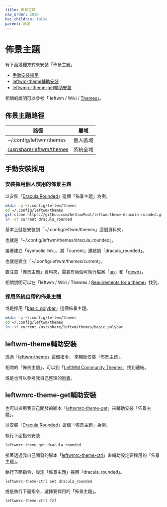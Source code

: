 ```yaml
---
title: 佈景主題
nav_order: 2010
has_children: false
parent: 設定
---
```



# 佈景主題

有下面幾種方式來安裝「佈景主題」

* [手動安裝採用](#手動安裝採用)
* [leftwm-theme輔助安裝](#leftwm-theme輔助安裝)
* [leftwmrc-theme-get輔助安裝](#leftwmrc-theme-get輔助安裝)

相關的說明可以參考「 leftwm / Wiki / [Themes](https://github.com/leftwm/leftwm/wiki/Themes)」。


## 佈景主題路徑

| 路徑 | 屬域 |
| --- | --- |
| ~/.config/leftwm/themes | 個人區域 |
| [/usr/share/leftwm/themes](https://github.com/leftwm/leftwm/tree/master/themes) | 系統全域 |


## 手動安裝採用

### 安裝採用個人慣用的佈景主題

以安裝「[Dracula Rounded](https://github.com/AethanFoot/leftwm-theme-dracula-rounded/)」這個「佈景主題」為例。

``` sh
mkdir -p ~/.config/leftwm/themes
cd ~/.config/leftwm/themes
git clone https://github.com/AethanFoot/leftwm-theme-dracula-rounded.git dracula_rounded
ln -sf current dracula_rounded
```

基本上就是安裝到「~/.config/leftwm/themes」這個資料夾，

也就是「~/.config/leftwm/themes/dracula_rounded」，

接著建立「symbolic link」，將「current」連結到「dracula_rounded」。

也就是建立「~/.config/leftwm/themes/current」。

要注意「佈景主題」資料夾，需要有兩個可執行檔案「[up](https://github.com/AethanFoot/leftwm-theme-dracula-rounded/blob/master/up)」和「[down](https://github.com/AethanFoot/leftwm-theme-dracula-rounded/blob/master/down)」，

相關說明可以在「leftwm / Wiki / Themes / [Requirements for a theme](https://github.com/leftwm/leftwm/wiki/Themes#requirements-for-a-theme)」找到。

### 採用系統自帶的佈景主體

或是採用「[basic_polybar](https://github.com/leftwm/leftwm/tree/master/themes/basic_polybar/)」這個佈景主題。

``` sh
mkdir -p ~/.config/leftwm/themes
cd ~/.config/leftwm/themes
ln -sf current /usr/share/leftwm/themes/basic_polybar
```


## leftwm-theme輔助安裝

透過「[leftwm-theme](https://github.com/leftwm/leftwm-theme)」這個指令， 來輔助安裝「佈景主題」，

相關的「佈景主題」，可以到「[LeftWM Community Themes](https://github.com/leftwm/leftwm-community-themes)」找到連結。

或是也可以參考我自己整理的[列表](https://samwhelp.github.io/note-about-leftwm/read/project/leftwmrc-profile/leftwmrc-theme-get.html#%E4%BD%BF%E7%94%A8%E7%AF%84%E4%BE%8B)。


## leftwmrc-theme-get輔助安裝

也可以採用我自己開發的腳本「[leftwmrc-theme-get](https://samwhelp.github.io/note-about-leftwm/read/project/leftwmrc-profile/leftwmrc-theme-get.html)」來輔助安裝「佈景主題」。

以安裝「[Dracula Rounded](https://samwhelp.github.io/note-about-leftwm/read/project/leftwmrc-profile/leftwmrc-theme-get.html#dracula_rounded)」這個「佈景主題」為例。

執行下面指令安裝

``` sh
leftwmrc-theme-get dracula_rounded
```

接著透過我自己開發的腳本「[leftwmrc-theme-ctrl](https://samwhelp.github.io/note-about-leftwm/read/project/leftwmrc-profile/leftwmrc-theme-ctrl.html)」來輔助設定要採用的「佈景主題」。

執行下面指令，設定「佈景主題」採用「dracula_rounded」。

``` sh
leftwmrc-theme-ctrl set dracula_rounded
```

或是執行下面指令，選擇要採用的「佈景主題」。

``` sh
leftwmrc-theme-ctrl fzf
```

